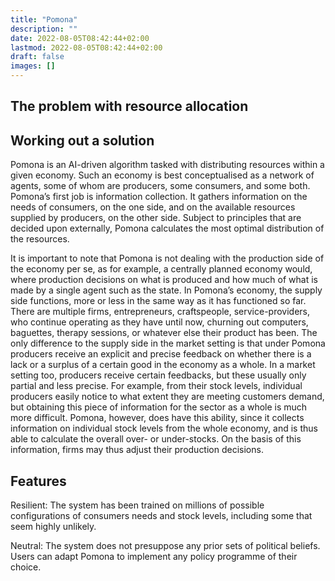 ```yaml
---
title: "Pomona"
description: ""
date: 2022-08-05T08:42:44+02:00
lastmod: 2022-08-05T08:42:44+02:00
draft: false
images: []
---
```


## The problem with resource allocation 



## Working out a solution

Pomona is an AI-driven algorithm tasked with distributing resources within a given economy. Such an economy is best conceptualised as a network of agents, some of whom are producers, some consumers, and some both. Pomona’s first job is information collection. It gathers information on the needs of consumers, on the one side, and on the available resources supplied by producers, on the other side. Subject to principles that are decided upon externally, Pomona calculates the most optimal distribution of the resources. 

It is important to note that Pomona is not dealing with the production side of the economy per se, as for example, a centrally planned economy would, where production decisions on what is produced and how much of what is made by a single agent such as the state. In Pomona’s economy, the supply side functions, more or less in the same way as it has functioned so far. There are multiple firms, entrepreneurs,  craftspeople, service-providers, who continue operating as they have until now, churning out computers, baguettes, therapy sessions, or whatever else their product has been. The only difference to the supply side in the market setting is that under Pomona producers receive an explicit and precise feedback on whether there is a lack or a surplus of a certain good in the economy as a whole. In a market setting too, producers receive certain feedbacks, but these usually only partial and less precise. For example, from their stock levels, individual producers easily notice to what extent they are meeting customers demand, but obtaining this piece of information for the sector as a whole is much more difficult. Pomona, however, does have this ability, since it collects information on individual stock levels from the whole economy, and is thus able to calculate the overall over- or under-stocks. On the basis of this information, firms may thus adjust their production decisions.

## Features

Resilient: The system has been trained on millions of possible configurations of consumers needs and stock levels, including some that seem highly unlikely. 

Neutral: The system does not presuppose any prior sets of political beliefs. Users can adapt Pomona to implement any policy programme of their choice. 